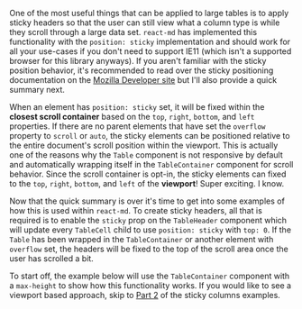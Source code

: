 One of the most useful things that can be applied to large tables is to apply
sticky headers so that the user can still view what a column type is while they
scroll through a large data set. `react-md` has implemented this functionality
with the `position: sticky` implementation and should work for all your
use-cases if you don't need to support IE11 (which isn't a supported browser for
this library anyways). If you aren't familiar with the sticky position behavior,
it's recommended to read over the sticky positioning documentation on the
[Mozilla Developer site](https://developer.mozilla.org/en-US/docs/Web/CSS/position#Sticky_positioning)
but I'll also provide a quick summary next.

When an element has `position: sticky` set, it will be fixed within the
**closest scroll container** based on the `top`, `right`, `bottom`, and `left`
properties. If there are no parent elements that have set the `overflow`
property to `scroll` or `auto`, the sticky elements can be positioned relative
to the entire document's scroll position within the viewport. This is actually
one of the reasons why the `Table` component is not responsive by default and
automatically wrapping itself in the `TableContainer` component for scroll
behavior. Since the scroll container is opt-in, the sticky elements can fixed to
the `top`, `right`, `bottom`, and `left` of the **viewport**! Super exciting. I
know.

Now that the quick summary is over it's time to get into some examples of how
this is used within `react-md`. To create sticky headers, all that is required
is to enable the `sticky` prop on the `TableHeader` component which will update
every `TableCell` child to use `position: sticky` with `top: 0`. If the `Table`
has been wrapped in the `TableContainer` or another element with `overflow` set,
the headers will be fixed to the top of the scroll area once the user has
scrolled a bit.

To start off, the example below will use the `TableContainer` component with a
`max-height` to show how this functionality works. If you would like to see a
viewport based approach, skip to [Part 2](#sticky-columns-part-2) of the sticky
columns examples.
